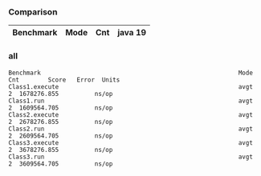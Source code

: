 <!--- ( vim: set tw=120: ) --->

### Comparison

<!--- benchmark:table:test:key=class&order=Class2&order=Class1: --->

|Benchmark                                                   |Mode|Cnt|     java 19|
|------------------------------------------------------------|----|---|------------|

### all

<!--- benchmark:data:test:all:: --->
```
Benchmark                                                       Mode  Cnt        Score   Error  Units
Class1.execute                                                  avgt    2  1678276.855          ns/op
Class1.run                                                      avgt    2  1609564.705          ns/op
Class2.execute                                                  avgt    2  2678276.855          ns/op
Class2.run                                                      avgt    2  2609564.705          ns/op
Class3.execute                                                  avgt    2  3678276.855          ns/op
Class3.run                                                      avgt    2  3609564.705          ns/op
```
